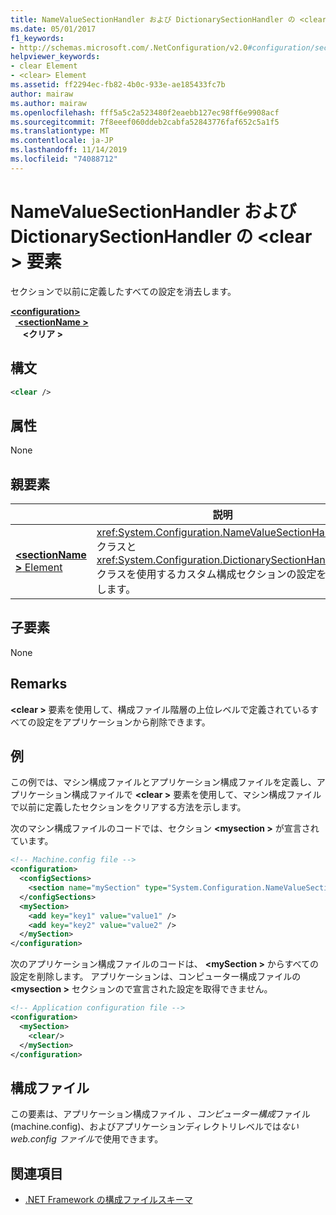 ```yaml
---
title: NameValueSectionHandler および DictionarySectionHandler の <clear> 要素
ms.date: 05/01/2017
f1_keywords:
- http://schemas.microsoft.com/.NetConfiguration/v2.0#configuration/sectionName/clear
helpviewer_keywords:
- clear Element
- <clear> Element
ms.assetid: ff2294ec-fb82-4b0c-933e-ae185433fc7b
author: mairaw
ms.author: mairaw
ms.openlocfilehash: fff5a5c2a523480f2eaebb127ec98ff6e9908acf
ms.sourcegitcommit: 7f8eeef060ddeb2cabfa52843776faf652c5a1f5
ms.translationtype: MT
ms.contentlocale: ja-JP
ms.lasthandoff: 11/14/2019
ms.locfileid: "74088712"
---
```

# <a name="clear-element-for-namevaluesectionhandler-and-dictionarysectionhandler"></a>NameValueSectionHandler および DictionarySectionHandler の \<clear > 要素

セクションで以前に定義したすべての設定を消去します。

[ **\<configuration>** ](configuration-element.md)\
&nbsp;&nbsp;[ **\<sectionName >** ](custom-element-2.md)\
&nbsp;&nbsp;&nbsp;&nbsp; **\<クリア >**

## <a name="syntax"></a>構文

```xml
<clear />
```

## <a name="attributes"></a>属性

None

## <a name="parent-element"></a>親要素

|     | 説明 |
| --- | ------------|
| [ **\<sectionName >** Element](custom-element-2.md) | <xref:System.Configuration.NameValueSectionHandler> クラスと <xref:System.Configuration.DictionarySectionHandler> クラスを使用するカスタム構成セクションの設定を定義します。 |

## <a name="child-elements"></a>子要素

None

## <a name="remarks"></a>Remarks

**\<clear >** 要素を使用して、構成ファイル階層の上位レベルで定義されているすべての設定をアプリケーションから削除できます。

## <a name="example"></a>例

この例では、マシン構成ファイルとアプリケーション構成ファイルを定義し、アプリケーション構成ファイルで **\<clear >** 要素を使用して、マシン構成ファイルで以前に定義したセクションをクリアする方法を示します。

次のマシン構成ファイルのコードでは、セクション **\<mysection >** が宣言されています。

```xml
<!-- Machine.config file -->
<configuration>
  <configSections>
    <section name="mySection" type="System.Configuration.NameValueSectionHandler,System" />
  </configSections>
  <mySection>
    <add key="key1" value="value1" />
    <add key="key2" value="value2" />
  </mySection>
</configuration>
```

次のアプリケーション構成ファイルのコードは、 **\<mySection >** からすべての設定を削除します。 アプリケーションは、コンピューター構成ファイルの **\<mysection >** セクションので宣言された設定を取得できません。

```xml
<!-- Application configuration file -->
<configuration>
  <mySection>
    <clear/>
  </mySection>
</configuration>
```

## <a name="configuration-file"></a>構成ファイル

この要素は、アプリケーション構成ファイル *、コンピューター構成*ファイル (machine.config)、およびアプリケーションディレクトリレベルでは*ない web.config ファイル*で使用できます。

## <a name="see-also"></a>関連項目

- [.NET Framework の構成ファイルスキーマ](index.md)
